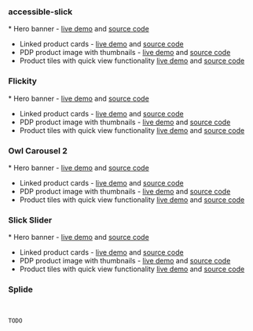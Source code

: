 ### accessible-slick
​* Hero banner - [live demo](https://accessible360.github.io/accessible-carousel-boilerplates/accessible-slick/hero-banner.html) and [source code](https://github.com/Accessible360/accessible-carousel-boilerplates/blob/main/accessible-slick/hero-banner.html)
* Linked product cards - [live demo](https://accessible360.github.io/accessible-carousel-boilerplates/accessible-slick/linked-product-cards.html) and [source code](https://github.com/Accessible360/accessible-carousel-boilerplates/blob/main/accessible-slick/linked-product-cards.html)
* PDP product image with thumbnails - [live demo](https://accessible360.github.io/accessible-carousel-boilerplates/accessible-slick/pdp-product-image-with-thumbnails.html) and [source code](https://github.com/Accessible360/accessible-carousel-boilerplates/blob/main/accessible-slick/pdp-product-image-with-thumbnails.html)
* Product tiles with quick view functionality [live demo](https://accessible360.github.io/accessible-carousel-boilerplates/accessible-slick/product-tiles-with-quick-view-functionality.html) and [source code](https://github.com/Accessible360/accessible-carousel-boilerplates/blob/main/accessible-slick/product-tiles-with-quick-view-functionality.html)
​
### Flickity
​* Hero banner - [live demo](https://accessible360.github.io/accessible-carousel-boilerplates/Flickity/hero-banner.html) and [source code](https://github.com/Accessible360/accessible-carousel-boilerplates/blob/main/Flickity/hero-banner.html)
* Linked product cards - [live demo](https://accessible360.github.io/accessible-carousel-boilerplates/Flickity/linked-product-cards.html) and [source code](https://github.com/Accessible360/accessible-carousel-boilerplates/blob/main/Flickity/linked-product-cards.html)
* PDP product image with thumbnails - [live demo](https://accessible360.github.io/accessible-carousel-boilerplates/Flickity/pdp-product-image-with-thumbnails.html) and [source code](https://github.com/Accessible360/accessible-carousel-boilerplates/blob/main/Flickity/pdp-product-image-with-thumbnails.html)
* Product tiles with quick view functionality [live demo](https://accessible360.github.io/accessible-carousel-boilerplates/Flickity/product-tiles-with-quick-view-functionality.html) and [source code](https://github.com/Accessible360/accessible-carousel-boilerplates/blob/main/Flickity/product-tiles-with-quick-view-functionality.html)
​
### Owl Carousel 2
​* Hero banner - [live demo](https://accessible360.github.io/accessible-carousel-boilerplates/Owl$20Carousel%202/hero-banner.html) and [source code](https://github.com/Accessible360/accessible-carousel-boilerplates/blob/main/Owl$20Carousel%202/hero-banner.html)
* Linked product cards - [live demo](https://accessible360.github.io/accessible-carousel-boilerplates/Owl$20Carousel%202/linked-product-cards.html) and [source code](https://github.com/Accessible360/accessible-carousel-boilerplates/blob/main/Owl$20Carousel%202/linked-product-cards.html)
* PDP product image with thumbnails - [live demo](https://accessible360.github.io/accessible-carousel-boilerplates/Owl$20Carousel%202/pdp-product-image-with-thumbnails.html) and [source code](https://github.com/Accessible360/accessible-carousel-boilerplates/blob/main/Owl$20Carousel%202/pdp-product-image-with-thumbnails.html)
* Product tiles with quick view functionality [live demo](https://accessible360.github.io/accessible-carousel-boilerplates/Owl$20Carousel%202/product-tiles-with-quick-view-functionality.html) and [source code](https://github.com/Accessible360/accessible-carousel-boilerplates/blob/main/Owl$20Carousel%202/product-tiles-with-quick-view-functionality.html)
​
### Slick Slider
​* Hero banner - [live demo](https://accessible360.github.io/accessible-carousel-boilerplates/Slick%20Slider/hero-banner.html) and [source code](https://github.com/Accessible360/accessible-carousel-boilerplates/blob/main/Slick%20Slider/hero-banner.html)
* Linked product cards - [live demo](https://accessible360.github.io/accessible-carousel-boilerplates/Slick%20Slider/linked-product-cards.html) and [source code](https://github.com/Accessible360/accessible-carousel-boilerplates/blob/main/Slick%20Slider/linked-product-cards.html)
* PDP product image with thumbnails - [live demo](https://accessible360.github.io/accessible-carousel-boilerplates/Slick%20Slider/pdp-product-image-with-thumbnails.html) and [source code](https://github.com/Accessible360/accessible-carousel-boilerplates/blob/main/Slick%20Slider/pdp-product-image-with-thumbnails.html)
* Product tiles with quick view functionality [live demo](https://accessible360.github.io/accessible-carousel-boilerplates/Slick%20Slider/product-tiles-with-quick-view-functionality.html) and [source code](https://github.com/Accessible360/accessible-carousel-boilerplates/blob/main/Slick%20Slider/product-tiles-with-quick-view-functionality.html)
​
### Splide
​
```
TODO
```